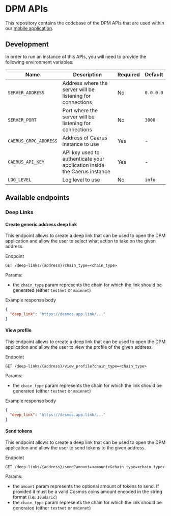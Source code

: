 # DPM APIs
This repository contains the codebase of the DPM APIs that are used within
our [mobile application](https://github.com/desmos-labs/dpm).

## Development

In order to run an instance of this APIs, you will need to provide the following environment variables:

| Name                  | Description                                                              | Required | Default   |
|-----------------------|--------------------------------------------------------------------------|----------|-----------| 
| `SERVER_ADDRESS`      | Address where the server will be listening for connections               | No       | `0.0.0.0` |
| `SERVER_PORT`         | Port where the server will be listening for connections                  | No       | `3000`    |
| `CAERUS_GRPC_ADDRESS` | Address of Caerus instance to use                                        | Yes      | -         |
| `CAERUS_API_KEY`      | API key used to authenticate your application inside the Caerus instance | Yes      | -         |
| `LOG_LEVEL`           | Log level to use                                                         | No       | `info`    |

## Available endpoints

### Deep Links

#### Create generic address deep link
This endpoint allows to create a deep link that can be used to open the DPM application and allow the user to select
what action to take on the given address.

Endpoint

```
GET /deep-links/{address}?chain_type=<chain_type>
```

Params:

* the `chain_type` param represents the chain for which the link should be generated (either `testnet` or `mainnet`)

Example response body

```json
{
  "deep_link": "https://desmos.app.link/..."
}
```

#### View profile
This endpoint allows to create a deep link that can be used to open the DPM application and allow the user to view
the profile of the given address.

Endpoint

```
GET /deep-links/{address}/view_profile?chain_type=<chain_type>
```

Params:

* the `chain_type` param represents the chain for which the link should be generated (either `testnet` or `mainnet`)

Example response body

```json
{
  "deep_link": "https://desmos.app.link/..."
}
```

#### Send tokens
This endpoint allows to create a deep link that can be used to open the DPM application and allow the user to send
tokens to the given address.

Endpoint

```
GET /deep-links/{address}/send?amount=<amount>&chain_type=<chain_type>
```

Params:

* the `amount` param represents the optional amount of tokens to send. If provided it must be a valid Cosmos coins
  amount encoded in the string format (i.e. `10udaric`)
* the `chain_type` param represents the chain for which the link should be generated (either `testnet` or `mainnet`)
